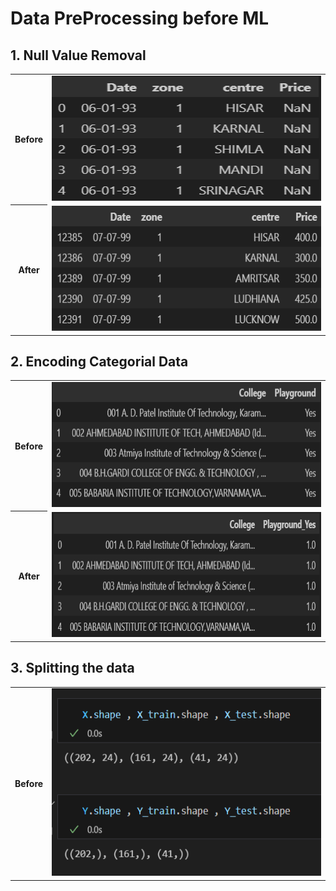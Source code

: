 #  Data PreProcessing before ML 


<h2>1. Null Value Removal</h2>
<table>
  <tr>
    <th align="center">Before</th>
    <td><img src="img/1.png" alt="Before NaN removal" style="height: 200px; width: 100%;"/></td>
  </tr>
  <tr>
    <th align="center">After</th>
    <td><img src="img/2.png" alt="After NaN removal" style="height: 200px; width: 100%;"/></td>
  </tr>
</table>

<h2>2. Encoding Categorial Data</h2>
<table>
  <tr>
    <th align="center">Before</th>
    <td><img src="img/3.png" alt="Before OneHotEncoding" style="height: 200px; width: 100%;"/></td>
  </tr>
  <tr>
    <th align="center">After</th>
    <td><img src="img/4.png" alt="After OneHotEncoding" style="height: 200px; width: 100%;"/></td>
  </tr>
</table>

<h2>3. Splitting the data</h2>
<table>
  <tr>
    <th align="center">Before</th>
    <td><img src="img/5.png" alt="Splitting of Data" style="height: 300px; width: 100%;"/></td>
  </tr>
</table>